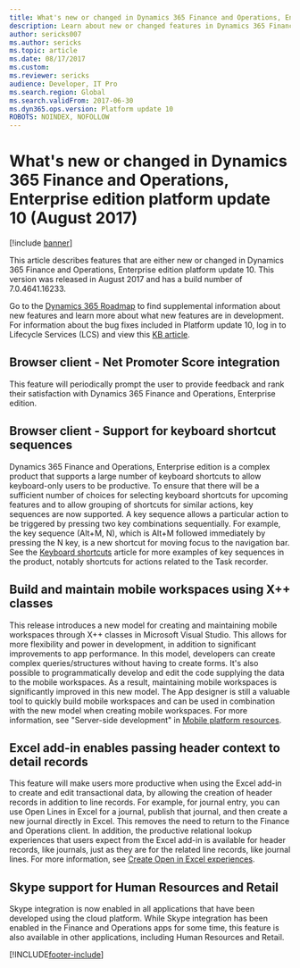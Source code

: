 ```yaml
---
title: What's new or changed in Dynamics 365 Finance and Operations, Enterprise edition platform update 10 (August 2017)
description: Learn about new or changed features in Dynamics 365 Finance and Operations, Enterprise edition platform update 10. This version was released in August 2017.
author: sericks007
ms.author: sericks
ms.topic: article
ms.date: 08/17/2017
ms.custom: 
ms.reviewer: sericks
audience: Developer, IT Pro
ms.search.region: Global
ms.search.validFrom: 2017-06-30
ms.dyn365.ops.version: Platform update 10
ROBOTS: NOINDEX, NOFOLLOW
---
```


# What's new or changed in Dynamics 365 Finance and Operations, Enterprise edition platform update 10 (August 2017)

[!include [banner](../../../finance/includes/banner.md)]

This article describes features that are either new or changed in Dynamics 365 Finance and Operations, Enterprise edition platform update 10. This version was released in August 2017 and has a build number of 7.0.4641.16233.

Go to the [Dynamics 365 Roadmap](https://roadmap.dynamics.com/) to find supplemental information about new features and learn more about what new features are in development. For information about the bug fixes included in Platform update 10, log in to Lifecycle Services (LCS) and view this [KB article](https://go.microsoft.com/fwlink/?linkid=856083).

## Browser client - Net Promoter Score integration

This feature will periodically prompt the user to provide feedback and rank their satisfaction with Dynamics 365 Finance and Operations, Enterprise edition.

## Browser client - Support for keyboard shortcut sequences

Dynamics 365 Finance and Operations, Enterprise edition is a complex product that supports a large number of keyboard shortcuts to allow keyboard-only users to be productive. To ensure that there will be a sufficient number of choices for selecting keyboard shortcuts for upcoming features and to allow grouping of shortcuts for similar actions, key sequences are now supported. A key sequence allows a particular action to be triggered by pressing two key combinations sequentially. For example, the key sequence (Alt+M, N), which is Alt+M followed immediately by pressing the N key, is a new shortcut for moving focus to the navigation bar. See the [Keyboard shortcuts](../../fin-ops/get-started/shortcut-keys.md) article for more examples of key sequences in the product, notably shortcuts for actions related to the Task recorder.

## Build and maintain mobile workspaces using X++ classes

This release introduces a new model for creating and maintaining mobile workspaces through X++ classes in Microsoft Visual Studio. This allows for more flexibility and power in development, in addition to significant improvements to app performance. In this model, developers can create complex queries/structures without having to create forms. It's also possible to programmatically develop and edit the code supplying the data to the mobile workspaces. As a result, maintaining mobile workspaces is significantly improved in this new model. The App designer is still a valuable tool to quickly build mobile workspaces and can be used in combination with the new model when creating mobile workspaces. For more information, see "Server-side development" in [Mobile platform resources](../mobile-apps/platform/mobile-platform-home-page.md).

## Excel add-in enables passing header context to detail records

This feature will make users more productive when using the Excel add-in to create and edit transactional data, by allowing the creation of header records in addition to line records. For example, for journal entry, you can use Open Lines in Excel for a journal, publish that journal, and then create a new journal directly in Excel. This removes the need to return to the Finance and Operations client. In addition, the productive relational lookup experiences that users expect from the Excel add-in is available for header records, like journals, just as they are for the related line records, like journal lines. For more information, see [Create Open in Excel experiences](../office-integration/office-integration-edit-excel.md).

## Skype support for Human Resources and Retail

Skype integration is now enabled in all applications that have been developed using the cloud platform. While Skype integration has been enabled in the Finance and Operations apps for some time, this feature is also available in other applications, including Human Resources and Retail.


[!INCLUDE[footer-include](../../../includes/footer-banner.md)]
